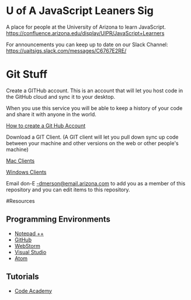 # U of A JavaScript Leaners Sig
A place for people at the University of Arizona to learn JavaScript.
https://confluence.arizona.edu/display/UIPR/JavaScript+Learners

For announcements you can keep up to date on our Slack Channel: https://uaitsigs.slack.com/messages/C6767E2RE/

# Git Stuff
Create a GITHub account. This is an account that will let you host code in the GitHub cloud and sync it to your desktop.

When you use this service you will be able to keep a history of your code and share it with anyone in the world.

[How to create a Git Hub Account](http://www.wikihow.com/Create-an-Account-on-GitHub)

Download a GIT Client. (A GIT client will let you pull down sync up code between your machine and other versions on the web or other people's machine)

[Mac Clients](https://git-scm.com/download/gui/macintosh)

[Windows Clients](https://git-scm.com/download/gui/windows)

Email don-E -dmerson@email.arizona.com to add you as a member of this repository and you can edit items to this repository.


#Resources
## Programming Environments
* [Notepad ++](https://notepad-plus-plus.org/)
* [GitHub](http://github.com)
* [WebStorm](https://www.jetbrains.com/webstorm/)
* [Visual Studio](https://www.visualstudio.com/)
* [Atom](https://atom.io/)

## Tutorials
* [Code Academy](https://www.codecademy.com/learn/learn-javascript)

